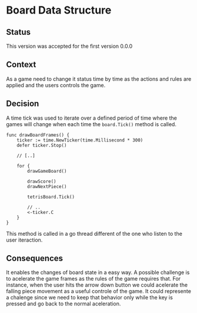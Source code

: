 # Board Data Structure

## Status

This version was accepted for the first version 0.0.0

## Context

As a game need to change it status time by time as the actions and rules are applied and the users controls the game.


## Decision

A time tick was used to iterate over a defined period of time where the games will change when each time the `board.Tick()` method is called.

```golang
func drawBoardFrames() {
	ticker := time.NewTicker(time.Millisecond * 300)
	defer ticker.Stop()

    // [..]

	for {
		drawGameBoard()

		drawScore()
		drawNextPiece()

		tetrisBoard.Tick()

		// ..
		<-ticker.C
	}
}
```

This method is called in a go thread different of the one who listen to the user iteraction.

## Consequences

It enables the changes of board state in a easy way. A possible challenge is to acelerate the game frames as the rules of the game requires that.
For instance, when the user hits the arrow down button we could acelerate the falling piece movement as a useful controle of the game. It could represente a chalenge since we need to keep that behavior only while the key is pressed and go back to the normal aceleration.
